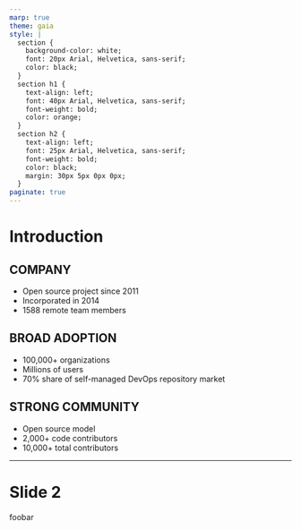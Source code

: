 ```yaml
---
marp: true
theme: gaia
style: |
  section {
    background-color: white;
    font: 20px Arial, Helvetica, sans-serif;
    color: black;
  }
  section h1 {
    text-align: left;
    font: 40px Arial, Helvetica, sans-serif;
    font-weight: bold;
    color: orange;
  }
  section h2 {
    text-align: left;
    font: 25px Arial, Helvetica, sans-serif;
    font-weight: bold;
    color: black;
    margin: 30px 5px 0px 0px;
  }
paginate: true
---
```


# Introduction

## COMPANY

- Open source project since 2011
- Incorporated in 2014 
- 1588 remote team members

## BROAD ADOPTION

- 100,000+ organizations
- Millions of users
- 70% share of self-managed DevOps repository market

## STRONG COMMUNITY

* Open source model 
* 2,000+ code contributors
* 10,000+ total contributors

---

# Slide 2

foobar

<style>
.slide {
 background-color: black !important;
 font: 40px arial, sans-serif; 
 }

.slide a {
 color: indigo;
 }

.slide h1 {
 color: fuchsia !important;
 text-align: center;
 }

.slide h2 {
 color: darkviolet;
 }

.slide p {
 color: darkorchid;
 }
</style>